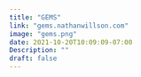 ```yaml
---
title: "GEMS"
link: "gems.nathanwillson.com"
image: "gems.png"
date: 2021-10-20T10:09:09-07:00
Description: ""
draft: false
---
```

